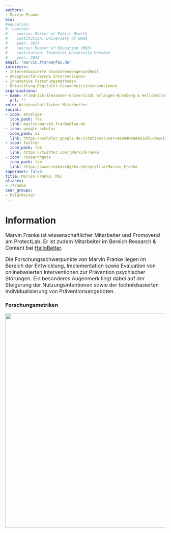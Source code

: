 ```yaml
---
authors:
- Marvin Franke
bio:
#education:
#  courses:
#  - course: Master of Public Health
#    institution: University of Umeå
#    year: 2017
#  - course: Master of Education (MEd)
#    institution: Technical University Dresden
#    year: 2013
email: "marvin.franke@fau.de"
interests:
- Internetbasierte Studierendengesundheit
- Akzeptanzfördernde Interventionen
- Innovative Forschungsmethoden
- Entwicklung Digitaler Gesundheitsinterventionen
organizations:
- name: Friedrich-Alexander-Universität Erlangen-Nürnberg & HelloBetter
  url: ""
role: Wissenschaftlicher Mitarbeiter
social:
- icon: envelope
  icon_pack: fas
  link: mailto:marvin.franke@fau.de
- icon: google-scholar
  icon_pack: ai
  link: https://scholar.google.de/citations?user=4aBH4MkAAAAJ&hl=de&oi=ao
- icon: twitter
  icon_pack: fab
  link: https://twitter.com/_MarvinFranke
- icon: researchgate
  icon_pack: fab
  link: https://www.researchgate.net/profile/Marvin_Franke
superuser: false
title: Marvin Franke, MSc
aliases:
- /franke
user_groups:
- Mitarbeiter
---
```


# Information

<font size="3">

Marvin Franke ist wissenschaftlicher Mitarbeiter und Promovend am ProtectLab. Er ist zudem Mitarbeiter im Bereich Research & Content bei [HelloBetter](https://www.hellobetter.de).

Die Forschungsschwerpunkte von Marvin Franke liegen im Bereich der Entwicklung, Implementation sowie Evaluation von onlinebasierten Interventionen zur Prävention psychischer Störungen. Ein besonderes Augenmerk liegt dabei auf der Steigerung der Nutzungsintentionen sowie der technikbasierten Individualisierung von Präventionsangeboten.

</font>

### Forschungsmetriken

<img src="/de/authors/franke/_index_files/figure-html/unnamed-chunk-1-1.png" width="672" />
